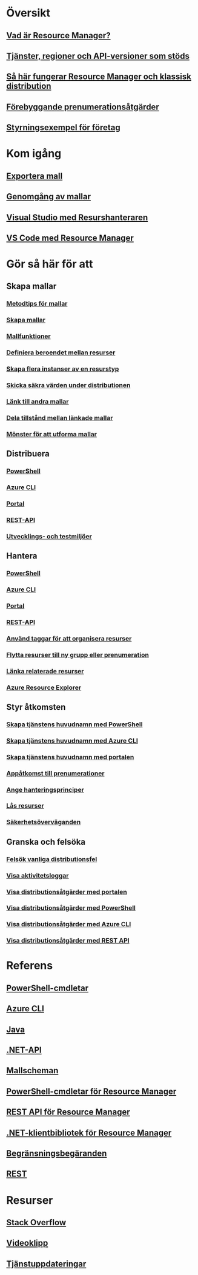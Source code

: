 # Översikt
## [Vad är Resource Manager?](resource-group-overview.md)
## [Tjänster, regioner och API-versioner som stöds](../resource-manager-supported-services.md?toc=%2fazure%2fazure-resource-manager%2ftoc.json)
## [Så här fungerar Resource Manager och klassisk distribution](../resource-manager-deployment-model.md?toc=%2fazure%2fazure-resource-manager%2ftoc.json)
## [Förebyggande prenumerationsåtgärder](../resource-manager-subscription-governance.md?toc=%2fazure%2fazure-resource-manager%2ftoc.json)
## [Styrningsexempel för företag](../resource-manager-subscription-examples.md?toc=%2fazure%2fazure-resource-manager%2ftoc.json)
# Kom igång
## [Exportera mall](../resource-manager-export-template.md?toc=%2fazure%2fazure-resource-manager%2ftoc.json)
## [Genomgång av mallar](../resource-manager-template-walkthrough.md?toc=%2fazure%2fazure-resource-manager%2ftoc.json)
## [Visual Studio med Resurshanteraren](../vs-azure-tools-resource-groups-deployment-projects-create-deploy.md?toc=%2fazure%2fazure-resource-manager%2ftoc.json)
## [VS Code med Resource Manager](../resource-manager-vs-code.md?toc=%2fazure%2fazure-resource-manager%2ftoc.json)

# Gör så här för att
## Skapa mallar
### [Metodtips för mallar](../resource-manager-template-best-practices.md?toc=%2fazure%2fazure-resource-manager%2ftoc.json)
### [Skapa mallar](../resource-group-authoring-templates.md?toc=%2fazure%2fazure-resource-manager%2ftoc.json)
### [Mallfunktioner](../resource-group-template-functions.md?toc=%2fazure%2fazure-resource-manager%2ftoc.json)
### [Definiera beroendet mellan resurser](../resource-group-define-dependencies.md?toc=%2fazure%2fazure-resource-manager%2ftoc.json)
### [Skapa flera instanser av en resurstyp](../resource-group-create-multiple.md?toc=%2fazure%2fazure-resource-manager%2ftoc.json)
### [Skicka säkra värden under distributionen](../resource-manager-keyvault-parameter.md?toc=%2fazure%2fazure-resource-manager%2ftoc.json)
### [Länk till andra mallar](../resource-group-linked-templates.md?toc=%2fazure%2fazure-resource-manager%2ftoc.json)
### [Dela tillstånd mellan länkade mallar](../best-practices-resource-manager-state.md?toc=%2fazure%2fazure-resource-manager%2ftoc.json)
### [Mönster för att utforma mallar](../best-practices-resource-manager-design-templates.md?toc=%2fazure%2fazure-resource-manager%2ftoc.json)
## Distribuera
### [PowerShell](../resource-group-template-deploy.md?toc=%2fazure%2fazure-resource-manager%2ftoc.json)
### [Azure CLI](../resource-group-template-deploy-cli.md?toc=%2fazure%2fazure-resource-manager%2ftoc.json)
### [Portal](../resource-group-template-deploy-portal.md?toc=%2fazure%2fazure-resource-manager%2ftoc.json)
### [REST-API](../resource-group-template-deploy-rest.md?toc=%2fazure%2fazure-resource-manager%2ftoc.json)
### [Utvecklings- och testmiljöer](../solution-dev-test-environments.md?toc=%2fazure%2fazure-resource-manager%2ftoc.json)
## Hantera
### [PowerShell](../powershell-azure-resource-manager.md?toc=%2fazure%2fazure-resource-manager%2ftoc.json)
### [Azure CLI](../xplat-cli-azure-resource-manager.md?toc=%2fazure%2fazure-resource-manager%2ftoc.json)
### [Portal](../azure-portal/resource-group-portal.md?toc=%2fazure%2fazure-resource-manager%2ftoc.json)
### [REST-API](../resource-manager-rest-api.md?toc=%2fazure%2fazure-resource-manager%2ftoc.json)
### [Använd taggar för att organisera resurser](../resource-group-using-tags.md?toc=%2fazure%2fazure-resource-manager%2ftoc.json)
### [Flytta resurser till ny grupp eller prenumeration](../resource-group-move-resources.md?toc=%2fazure%2fazure-resource-manager%2ftoc.json)
### [Länka relaterade resurser](../resource-group-link-resources.md?toc=%2fazure%2fazure-resource-manager%2ftoc.json)
### [Azure Resource Explorer](../resource-manager-resource-explorer.md?toc=%2fazure%2fazure-resource-manager%2ftoc.json)
## Styr åtkomsten
### [Skapa tjänstens huvudnamn med PowerShell](../resource-group-authenticate-service-principal.md?toc=%2fazure%2fazure-resource-manager%2ftoc.json)
### [Skapa tjänstens huvudnamn med Azure CLI](../resource-group-authenticate-service-principal-cli.md?toc=%2fazure%2fazure-resource-manager%2ftoc.json)
### [Skapa tjänstens huvudnamn med portalen](../resource-group-create-service-principal-portal.md?toc=%2fazure%2fazure-resource-manager%2ftoc.json)
### [Appåtkomst till prenumerationer](../resource-manager-api-authentication.md?toc=%2fazure%2fazure-resource-manager%2ftoc.json)
### [Ange hanteringsprinciper](../resource-manager-policy.md?toc=%2fazure%2fazure-resource-manager%2ftoc.json)
### [Lås resurser](../resource-group-lock-resources.md?toc=%2fazure%2fazure-resource-manager%2ftoc.json)
### [Säkerhetsöverväganden](../best-practices-resource-manager-security.md?toc=%2fazure%2fazure-resource-manager%2ftoc.json)
## Granska och felsöka
### [Felsök vanliga distributionsfel](../resource-manager-common-deployment-errors.md?toc=%2fazure%2fazure-resource-manager%2ftoc.json)
### [Visa aktivitetsloggar](../resource-group-audit.md?toc=%2fazure%2fazure-resource-manager%2ftoc.json)
### [Visa distributionsåtgärder med portalen](../resource-manager-troubleshoot-deployments-portal.md?toc=%2fazure%2fazure-resource-manager%2ftoc.json)
### [Visa distributionsåtgärder med PowerShell](../resource-manager-troubleshoot-deployments-powershell.md?toc=%2fazure%2fazure-resource-manager%2ftoc.json)
### [Visa distributionsåtgärder med Azure CLI](../resource-manager-troubleshoot-deployments-cli.md?toc=%2fazure%2fazure-resource-manager%2ftoc.json)
### [Visa distributionsåtgärder med REST API](../resource-manager-troubleshoot-deployments-rest.md?toc=%2fazure%2fazure-resource-manager%2ftoc.json)
# Referens
## [PowerShell-cmdletar](/powershell/azureps-cmdlets-docs/)
## [Azure CLI](/cli/azure)
## [Java](/java/api)
## [.NET-API](/dotnet/api)
## [Mallscheman](https://github.com/Azure/azure-resource-manager-schemas)
## [PowerShell-cmdletar för Resource Manager](/powershell/resourcemanager/azurerm.resources/v3.2.0/azurerm.resources)
## [REST API för Resource Manager](/rest/api/resources/)
## [.NET-klientbibliotek för Resource Manager](/dotnet/api/microsoft.azure.management.resourcemanager)
## [Begränsningsbegäranden](../resource-manager-request-limits.md?toc=%2fazure%2fazure-resource-manager%2ftoc.json)
## [REST](/rest/api/resources/)

# Resurser
## [Stack Overflow](http://stackoverflow.com/questions/tagged/azure-resource-manager)
## [Videoklipp](https://azure.microsoft.com/documentation/videos/index/?services=azure-resource-manager)
## [Tjänstuppdateringar](https://azure.microsoft.com/updates/?product=azure-resource-manager) 

<!--HONumber=Nov16_HO2-->


